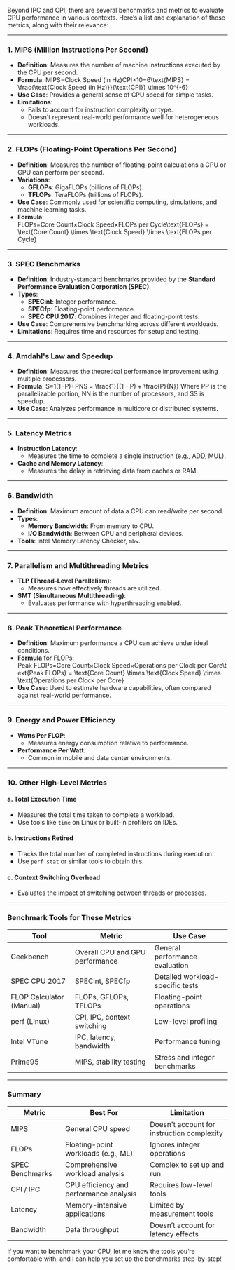 Beyond IPC and CPI, there are several benchmarks and metrics to evaluate CPU performance in various contexts. Here’s a list and explanation of these metrics, along with their relevance:

---

### **1. MIPS (Million Instructions Per Second)**

- **Definition**: Measures the number of machine instructions executed by the CPU per second.
- **Formula**: MIPS=Clock Speed (in Hz)CPI×10−6\text{MIPS} = \frac{\text{Clock Speed (in Hz)}}{\text{CPI}} \times 10^{-6}
- **Use Case**: Provides a general sense of CPU speed for simple tasks.
- **Limitations**:
    - Fails to account for instruction complexity or type.
    - Doesn't represent real-world performance well for heterogeneous workloads.

---

### **2. FLOPs (Floating-Point Operations Per Second)**

- **Definition**: Measures the number of floating-point calculations a CPU or GPU can perform per second.
- **Variations**:
    - **GFLOPs**: GigaFLOPs (billions of FLOPs).
    - **TFLOPs**: TeraFLOPs (trillions of FLOPs).
- **Use Case**: Commonly used for scientific computing, simulations, and machine learning tasks.
- **Formula**: FLOPs=Core Count×Clock Speed×FLOPs per Cycle\text{FLOPs} = \text{Core Count} \times \text{Clock Speed} \times \text{FLOPs per Cycle}

---

### **3. SPEC Benchmarks**

- **Definition**: Industry-standard benchmarks provided by the **Standard Performance Evaluation Corporation (SPEC)**.
- **Types**:
    - **SPECint**: Integer performance.
    - **SPECfp**: Floating-point performance.
    - **SPEC CPU 2017**: Combines integer and floating-point tests.
- **Use Case**: Comprehensive benchmarking across different workloads.
- **Limitations**: Requires time and resources for setup and testing.

---

### **4. Amdahl's Law and Speedup**

- **Definition**: Measures the theoretical performance improvement using multiple processors.
- **Formula**: S=1(1−P)+PNS = \frac{1}{(1 - P) + \frac{P}{N}} Where PP is the parallelizable portion, NN is the number of processors, and SS is speedup.
- **Use Case**: Analyzes performance in multicore or distributed systems.

---

### **5. Latency Metrics**

- **Instruction Latency**:
    - Measures the time to complete a single instruction (e.g., ADD, MUL).
- **Cache and Memory Latency**:
    - Measures the delay in retrieving data from caches or RAM.

---

### **6. Bandwidth**

- **Definition**: Maximum amount of data a CPU can read/write per second.
- **Types**:
    - **Memory Bandwidth**: From memory to CPU.
    - **I/O Bandwidth**: Between CPU and peripheral devices.
- **Tools**: Intel Memory Latency Checker, `mbw`.

---

### **7. Parallelism and Multithreading Metrics**

- **TLP (Thread-Level Parallelism)**:
    - Measures how effectively threads are utilized.
- **SMT (Simultaneous Multithreading)**:
    - Evaluates performance with hyperthreading enabled.

---

### **8. Peak Theoretical Performance**

- **Definition**: Maximum performance a CPU can achieve under ideal conditions.
- **Formula** for FLOPs: Peak FLOPs=Core Count×Clock Speed×Operations per Clock per Core\text{Peak FLOPs} = \text{Core Count} \times \text{Clock Speed} \times \text{Operations per Clock per Core}
- **Use Case**: Used to estimate hardware capabilities, often compared against real-world performance.

---

### **9. Energy and Power Efficiency**

- **Watts Per FLOP**:
    - Measures energy consumption relative to performance.
- **Performance Per Watt**:
    - Common in mobile and data center environments.

---

### **10. Other High-Level Metrics**

#### **a. Total Execution Time**

- Measures the total time taken to complete a workload.
- Use tools like `time` on Linux or built-in profilers on IDEs.

#### **b. Instructions Retired**

- Tracks the total number of completed instructions during execution.
- Use `perf stat` or similar tools to obtain this.

#### **c. Context Switching Overhead**

- Evaluates the impact of switching between threads or processes.

---

### **Benchmark Tools for These Metrics**

|**Tool**|**Metric**|**Use Case**|
|---|---|---|
|Geekbench|Overall CPU and GPU performance|General performance evaluation|
|SPEC CPU 2017|SPECint, SPECfp|Detailed workload-specific tests|
|FLOP Calculator (Manual)|FLOPs, GFLOPs, TFLOPs|Floating-point operations|
|perf (Linux)|CPI, IPC, context switching|Low-level profiling|
|Intel VTune|IPC, latency, bandwidth|Performance tuning|
|Prime95|MIPS, stability testing|Stress and integer benchmarks|

---

### **Summary**

|**Metric**|**Best For**|**Limitation**|
|---|---|---|
|MIPS|General CPU speed|Doesn't account for instruction complexity|
|FLOPs|Floating-point workloads (e.g., ML)|Ignores integer operations|
|SPEC Benchmarks|Comprehensive workload analysis|Complex to set up and run|
|CPI / IPC|CPU efficiency and performance analysis|Requires low-level tools|
|Latency|Memory-intensive applications|Limited by measurement tools|
|Bandwidth|Data throughput|Doesn’t account for latency effects|

If you want to benchmark your CPU, let me know the tools you’re comfortable with, and I can help you set up the benchmarks step-by-step!